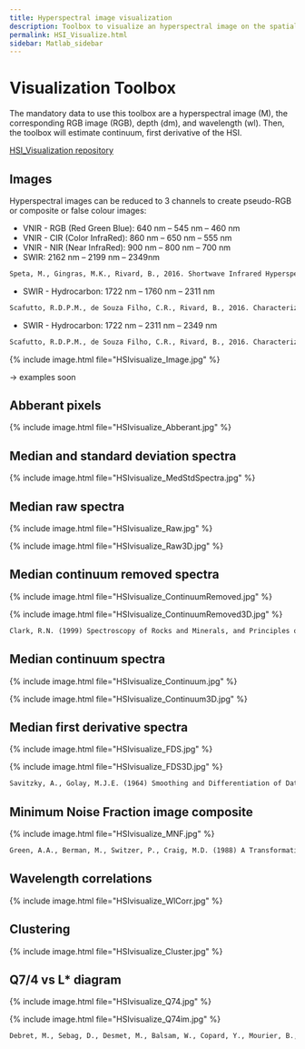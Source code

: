 ```yaml
---
title: Hyperspectral image visualization
description: Toolbox to visualize an hyperspectral image on the spatial and/or spectral dimension.
permalink: HSI_Visualize.html
sidebar: Matlab_sidebar
---
```


# Visualization Toolbox
The mandatory data to use this toolbox are a hyperspectral image (M), the corresponding RGB image (RGB), depth (dm), and wavelength (wl). Then, the toolbox will estimate continuum, first derivative of the HSI.

<a href="https://github.com/JacqKevin/HSI_Visualization">
  HSI_Visualization repository
</a>

## Images
Hyperspectral images can be reduced to 3 channels to create pseudo-RGB or composite or false colour images:
* VNIR - RGB (Red Green Blue): 640 nm – 545 nm – 460 nm
* VNIR - CIR (Color InfraRed): 860 nm – 650 nm – 555 nm
* VNIR - NIR (Near InfraRed): 900 nm – 800 nm – 700 nm
* SWIR: 2162 nm – 2199 nm – 2349nm 
```markdown
Speta, M., Gingras, M.K., Rivard, B., 2016. Shortwave Infrared Hyperspectral Imaging: A Novel Method For Enhancing the Visibility of Sedimentary And Biogenic Features In Oil-Saturated Core. J. Sediment. Res. 86, 830–842. https://doi.org/10.2110/jsr.2016.54
```
* SWIR - Hydrocarbon: 1722 nm – 1760 nm – 2311 nm 
```markdown
Scafutto, R.D.P.M., de Souza Filho, C.R., Rivard, B., 2016. Characterization of mineral substrates impregnated with crude oils using proximal infrared hyperspectral imaging. Remote Sens. Environ. 179, 116–130. https://doi.org/10.1016/j.rse.2016.03.033
```
* SWIR - Hydrocarbon: 1722 nm – 2311 nm – 2349 nm 
```markdown
Scafutto, R.D.P.M., de Souza Filho, C.R., Rivard, B., 2016. Characterization of mineral substrates impregnated with crude oils using proximal infrared hyperspectral imaging. Remote Sens. Environ. 179, 116–130. https://doi.org/10.1016/j.rse.2016.03.033
```


{% include image.html file="HSIvisualize_Image.jpg" %}

-> examples soon

## Abberant pixels

{% include image.html file="HSIvisualize_Abberant.jpg" %}

## Median and standard deviation spectra

{% include image.html file="HSIvisualize_MedStdSpectra.jpg" %}

## Median raw spectra

{% include image.html file="HSIvisualize_Raw.jpg" %}

{% include image.html file="HSIvisualize_Raw3D.jpg" %}

## Median continuum removed spectra

{% include image.html file="HSIvisualize_ContinuumRemoved.jpg" %}

{% include image.html file="HSIvisualize_ContinuumRemoved3D.jpg" %}

```markdown
Clark, R.N. (1999) Spectroscopy of Rocks and Minerals, and Principles of Spectroscopy. In: Rencz, A. N. (ed.) Remote Sensing for the Earth Sciences: Manual of Remote Sensing, 3 Ed. John Wiley & Sons, Inc., 1–50.
```

## Median continuum spectra

{% include image.html file="HSIvisualize_Continuum.jpg" %}

{% include image.html file="HSIvisualize_Continuum3D.jpg" %}

## Median first derivative spectra

{% include image.html file="HSIvisualize_FDS.jpg" %}

{% include image.html file="HSIvisualize_FDS3D.jpg" %}

```markdown
Savitzky, A., Golay, M.J.E. (1964) Smoothing and Differentiation of Data by Simplified Least Squares Procedures. Analytical Chemistry 36: 1627–1639
```

## Minimum Noise Fraction image composite

{% include image.html file="HSIvisualize_MNF.jpg" %}

```markdown
Green, A.A., Berman, M., Switzer, P., Craig, M.D. (1988) A Transformation for Ordering Multispectral Data in Terms of Image Quality with Implications for Noise Removal. IEEE Transactions on Geoscience and Remote Sensing 26: 65–74
```

## Wavelength correlations

{% include image.html file="HSIvisualize_WlCorr.jpg" %}

## Clustering

{% include image.html file="HSIvisualize_Cluster.jpg" %}

## Q7/4 vs L* diagram

{% include image.html file="HSIvisualize_Q74.jpg" %}

{% include image.html file="HSIvisualize_Q74im.jpg" %}

```markdown
Debret, M., Sebag, D., Desmet, M., Balsam, W., Copard, Y., Mourier, B., Susperrigui, A.-S., Arnaud, F., Bentaleb, I., Chapron, E., Lallier-Vergès, E., Winiarski, T., 2011. Spectrocolorimetric interpretation of sedimentary dynamics: The new “Q7/4 diagram.” Earth-Science Rev. 109, 1–19. https://doi.org/10.1016/j.earscirev.2011.07.002
```
